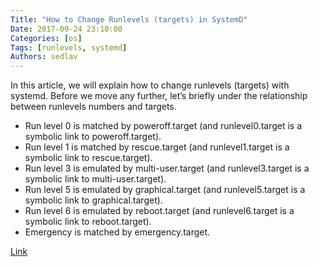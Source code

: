 ```yaml
---
Title: "How to Change Runlevels (targets) in SystemD"
Date: 2017-09-24 23:10:00
Categories: [os]
Tags: [runlevels, systemd]
Authors: sedlav
---
```


In this article, we will explain how to change runlevels (targets) with systemd. Before we move any further, let’s briefly under the relationship between runlevels numbers and targets.

* Run level 0 is matched by poweroff.target (and runlevel0.target is a symbolic link to poweroff.target).
* Run level 1 is matched by rescue.target (and runlevel1.target is a symbolic link to rescue.target).
* Run level 3 is emulated by multi-user.target (and runlevel3.target is a symbolic link to multi-user.target).
* Run level 5 is emulated by graphical.target (and runlevel5.target is a symbolic link to graphical.target).
* Run level 6 is emulated by reboot.target (and runlevel6.target is a symbolic link to reboot.target).
* Emergency is matched by emergency.target.

[Link](https://www.tecmint.com/change-runlevels-targets-in-systemd/)
